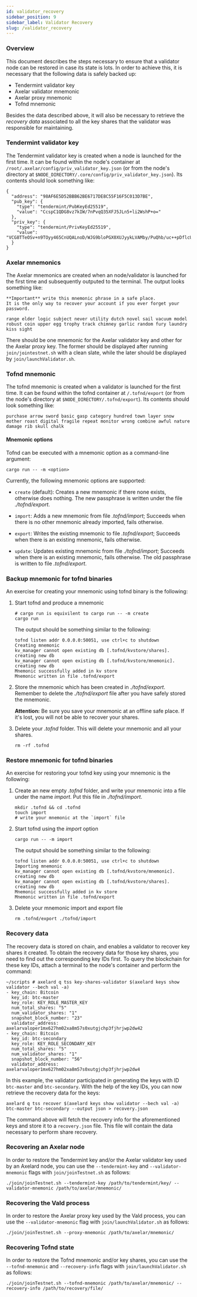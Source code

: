```yaml
---
id: validator_recovery
sidebar_position: 9
sidebar_label: Validator Recovery
slug: /validator_recovery
---
```


### Overview

This document describes the steps necessary to ensure that a validator node can be restored in case its state is lots. In order to achieve this, it is necessary that the following data is safely backed up:

* Tendermint validator key
* Axelar validator mnemonic
* Axelar proxy mnemonic
* Tofnd mnemonic

Besides the data described above, it will also be necessary to retrieve the *recovery data* associated to all the key shares that the validator was responsible for maintaining.

### Tendermint validator key

The Tendermint validator key is created when a node is launched for the first time.
It can be found within the node's container at `/root/.axelar/config/priv_validator_key.json` (or from the node's directory at `$NODE_DIRECTORY/.core/config/priv_validator_key.json`).
Its contents should look something like:

```
{
  "address": "98AF6E5D52BBB62BE6717DE8C55F16F5C013D7BE",
  "pub_key": {
    "type": "tendermint/PubKeyEd25519",
    "value": "CcspC1QDG8vz7kIW/7nPvqQ35XFJ5JLn5+li2WshP+o="
  },
  "priv_key": {
    "type": "tendermint/PrivKeyEd25519",
    "value": "VCG8TTeOSv+n9TOyy465CnUQALnoD/WJG9bloPGX0XUJyykLVAMby/PuQhb/uc++pDflcUnkkufn6WLZayE/6g=="
  }
}
```

### Axelar mnemonics

The Axelar mnemonics are created when an node/validator is launched for the first time and subsequently outputed to the terminal.
The output looks something like:

```
**Important** write this mnemonic phrase in a safe place.
It is the only way to recover your account if you ever forget your password.

range elder logic subject never utility dutch novel sail vacuum model robust coin upper egg trophy track chimney garlic random fury laundry kiss sight
```

There should be one mnemonic for the Axelar validator key and other for the Axelar proxy key. 
The former should be displayed after running `join/jointestnet.sh` with a clean slate, while the later should be displayed by `join/launchValidator.sh`.

### Tofnd mnemonic

The tofnd mnemonic is created when a validator is launched for the first time.
It can be found within the tofnd container at `/.tofnd/export` (or from the node's directory at `$NODE_DIRECTORY/.tofnd/export`).
Its contents should look something like:

```
purchase arrow sword basic gasp category hundred town layer snow mother roast digital fragile repeat monitor wrong combine awful nature damage rib skull chalk
```

#### Mnemonic options

Tofnd can be executed with a mnemonic option as a command-line argument:
```
cargo run -- -m <option>
```

Currently, the following mnemonic options are supported:

* `create` (default): Creates a new mnemonic if there none exists, otherwise does nothing. The new passphrase is written under the file *./tofnd/export*.

* `import`: Adds a new mnemonic from file *.tofnd/import*; Succeeds when there is no other mnemonic already imported, fails otherwise.

* `export`: Writes the existing mnemonic to file *.tofnd/export*; Succeeds when there is an existing mnemonic, fails otherwise.

* `update`: Updates existing mnemonic from file *./tofnd/import*; Succeeds when there is an existing mnemonic, fails otherwise. The old passphrase is written to file *.tofnd/export*.

### Backup mnemonic for tofnd binaries

An exercise for creating your mnemonic using tofnd binary is the following:
1. Start tofnd and produce a mnemonic
    ```
    # cargo run is equivilent to cargo run -- -m create
    cargo run
    ```
    The output should be something similar to the following:
    ```
    tofnd listen addr 0.0.0.0:50051, use ctrl+c to shutdown
    Creating mnemonic
    kv_manager cannot open existing db [.tofnd/kvstore/shares]. creating new db
    kv_manager cannot open existing db [.tofnd/kvstore/mnemonic]. creating new db
    Mnemonic successfully added in kv store
    Mnemonic written in file .tofnd/export
    ```

2. Store the mnemonic which has been created in *./tofnd/export*. Remember to delete the *./tofnd/export* file after you have safely stored the mnemonic.

    **Attention:** Be sure you save your mnemonic at an offline safe place. If it's lost, you will not be able to recover your shares.
3. Delete your *.tofnd* folder. This will delete your mnemonic and all your shares.
    ```
    rm -rf .tofnd
    ```

### Restore mnemonic for tofnd binaries

An exercise for restoring your tofnd key using your mnemonic is the following:
1. Create an new empty *.tofnd* folder, and write your mnemonic into a file under the name *import*. Put this file in *./tofnd/import*. 
    ```
    mkdir .tofnd && cd .tofnd
    touch import
    # write your mnemonic at the `import` file
    ```
2. Start tofnd using the *import* option
    ```
    cargo run -- -m import
    ```
    The output should be something similar to the following:
    ```
    tofnd listen addr 0.0.0.0:50051, use ctrl+c to shutdown
    Importing mnemonic
    kv_manager cannot open existing db [.tofnd/kvstore/mnemonic]. creating new db
    kv_manager cannot open existing db [.tofnd/kvstore/shares]. creating new db
    Mnemonic successfully added in kv store
    Mnemonic written in file .tofnd/export
    ```
3. Delete your mnemonic import and export file
    ```
    rm .tofnd/export ./tofnd/import
    ```

### Recovery data

The recovery data is stored on chain, and enables a validator to recover key shares it created.
To obtain the recovery data for those key shares, you need to find out the corresponding key IDs first.
To query the blockchain for these key IDs, attach a terminal to the node's container and perform the command:

```
~/scripts # axelard q tss key-shares-validator $(axelard keys show validator --bech val -a)
- key_chain: Bitcoin
  key_id: btc-master
  key_role: KEY_ROLE_MASTER_KEY
  num_total_shares: "5"
  num_validator_shares: "1"
  snapshot_block_number: "23"
  validator_address: axelarvaloper1mx627hm02xa8m57s0xutgjchp3fjhrjwp2dw42
- key_chain: Bitcoin
  key_id: btc-secondary
  key_role: KEY_ROLE_SECONDARY_KEY
  num_total_shares: "5"
  num_validator_shares: "1"
  snapshot_block_number: "56"
  validator_address: axelarvaloper1mx627hm02xa8m57s0xutgjchp3fjhrjwp2dw4
```

In this example, the validator participated in generating the keys with ID `btc-master` and `btc-secondary`.
With the help of the key IDs, you can now retrieve the recovery data for the keys:

```
axelard q tss recover $(axelard keys show validator --bech val -a) btc-master btc-secondary --output json > recovery.json
```

The command above will fetch the recovery info for the aforementioned keys and store it to a `recovery.json` file.
This file will contain the data necessary to perform share recovery.

### Recovering an Axelar node

In order to restore the Tendermint key and/or the Axelar validator key used by an Axelard node, you can use the `--tendermint-key` and `--validator-mnemonic` flags with `join/joinTestnet.sh` as follows:

```
./join/joinTestnet.sh --tendermint-key /path/to/tendermint/key/ --validator-mnemonic /path/to/axelar/mnemonic/
```

### Recovering the Vald process

In order to restore the Axelar proxy key used by the Vald process, you can use the `--validator-mnemonic` flag with `join/launchValidator.sh` as follows:

```
./join/joinTestnet.sh --proxy-mnemonic /path/to/axelar/mnemonic/
```

### Recovering Tofnd state

In order to restore the Tofnd mnemonic and/or key shares, you can use the `--tofnd-mnemonic` and `--recovery-info` flags with `join/launchValidator.sh` as follows:

```
./join/joinTestnet.sh --tofnd-mnemonic /path/to/axelar/mnemonic/ --recovery-info /path/to/recovery/file/
```
